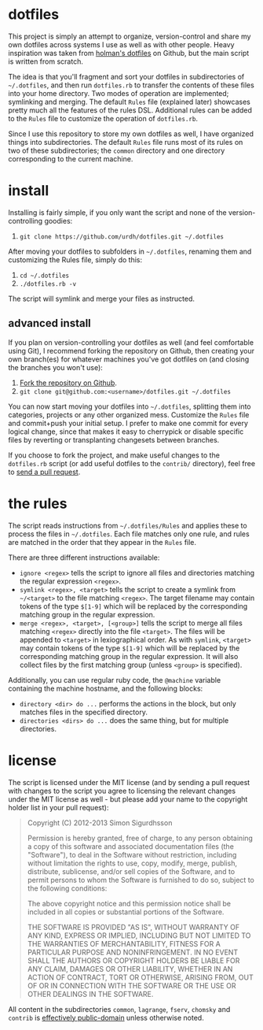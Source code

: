 dotfiles
========
This project is simply an attempt to organize, version-control and share my own dotfiles across systems I use as well as with other people.
Heavy inspiration was taken from [holman's dotfiles](https://github.com/holman/dotfiles) on Github, but the main script is written from scratch.

The idea is that you'll fragment and sort your dotfiles in subdirectories of `~/.dotfiles`, and then run `dotfiles.rb` to transfer the contents of these files into your home directory.
Two modes of operation are implemented; symlinking and merging.
The default `Rules` file (explained later) showcases pretty much all the features of the rules DSL.
Additional rules can be added to the `Rules` file to customize the operation of `dotfiles.rb`.

Since I use this repository to store my own dotfiles as well, I have organized things into subdirectories. The default `Rules` file runs most of its rules on two of these subdirectories; the `common` directory and one directory corresponding to the current machine.

install
=======
Installing is fairly simple, if you only want the script and none of the version-controlling goodies:

1. `git clone https://github.com/urdh/dotfiles.git ~/.dotfiles`

After moving your dotfiles to subfolders in `~/.dotfiles`, renaming them and customizing the Rules file, simply do this:

1. `cd ~/.dotfiles`
2. `./dotfiles.rb -v`

The script will symlink and merge your files as instructed.

advanced install
----------------
If you plan on version-controlling your dotfiles as well (and feel comfortable using Git), I recommend forking the repository on Github, then creating your own branch(es) for whatever machines you've got dotfiles on (and closing the branches you won't use):

1. [Fork the repository on Github](https://help.github.com/articles/fork-a-repo).
2. `git clone git@github.com:<username>/dotfiles.git ~/.dotfiles`

You can now start moving your dotfiles into `~/.dotfiles`, splitting them into categories, projects or any other organized mess. Customize the `Rules` file and commit+push your initial setup.
I prefer to make one commit for every logical change, since that makes it easy to cherrypick or disable specific files by reverting or transplanting changesets between branches.

If you choose to fork the project, and make useful changes to the `dotfiles.rb` script (or add useful dotfiles to the `contrib/` directory), feel free to [send a pull request](https://help.github.com/articles/using-pull-requests).

the rules
=========
The script reads instructions from `~/.dotfiles/Rules` and applies these to process the files in `~/.dotfiles`.
Each file matches only one rule, and rules are matched in the order that they appear in the `Rules` file.

There are three different instructions available:

* `ignore <regex>` tells the script to ignore all files and directories matching the regular expression `<regex>`.
* `symlink <regex>, <target>` tells the script to create a symlink from `~/<target>` to the file matching `<regex>`. The target filename may contain tokens of the type `$[1-9]` which will be replaced by the corresponding matching group in the regular expression.
* `merge <regex>, <target>, [<group>]` tells the script to merge all files matching `<regex>` directly into the file `<target>`. The files will be appended to `<target>` in lexiographical order. As with `symlink`, `<target>` may contain tokens of the type `$[1-9]` which will be replaced by the corresponding matching group in the regular expression. It will also collect files by the first matching group (unless `<group>` is specified).

Additionally, you can use regular ruby code, the `@machine` variable containing the machine hostname, and the following blocks:

* `directory <dir> do ...` performs the actions in the block, but only matches files in the specified directory.
* `directories <dirs> do ...` does the same thing, but for multiple directories.

license
=======
The script is licensed under the MIT license (and by sending a pull request with changes to the script you agree to licensing the relevant changes under the MIT license as well - but please add your name to the copyright holder list in your pull request):

> Copyright (C) 2012-2013 Simon Sigurdhsson
>
> Permission is hereby granted, free of charge, to any person obtaining a copy of this software and associated documentation files (the "Software"), to deal in the Software without restriction, including without limitation the rights to use, copy, modify, merge, publish, distribute, sublicense, and/or sell copies of the Software, and to permit persons to whom the Software is furnished to do so, subject to the following conditions:
>
> The above copyright notice and this permission notice shall be included in all copies or substantial portions of the Software.
>
> THE SOFTWARE IS PROVIDED "AS IS", WITHOUT WARRANTY OF ANY KIND, EXPRESS OR IMPLIED, INCLUDING BUT NOT LIMITED TO THE WARRANTIES OF MERCHANTABILITY, FITNESS FOR A PARTICULAR PURPOSE AND NONINFRINGEMENT. IN NO EVENT SHALL THE AUTHORS OR COPYRIGHT HOLDERS BE LIABLE FOR ANY CLAIM, DAMAGES OR OTHER LIABILITY, WHETHER IN AN ACTION OF CONTRACT, TORT OR OTHERWISE, ARISING FROM, OUT OF OR IN CONNECTION WITH THE SOFTWARE OR THE USE OR OTHER DEALINGS IN THE SOFTWARE.

All content in the subdirectories `common`, `lagrange`, `fserv`, `chomsky` and `contrib` is [effectively public-domain](http://creativecommons.org/publicdomain/zero/1.0/) unless otherwise noted.
